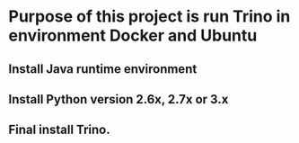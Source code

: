 # Purpose of this project is run Trino in environment Docker and Ubuntu
## Install Java runtime environment
## Install Python version 2.6x, 2.7x or 3.x
## Final install Trino.

